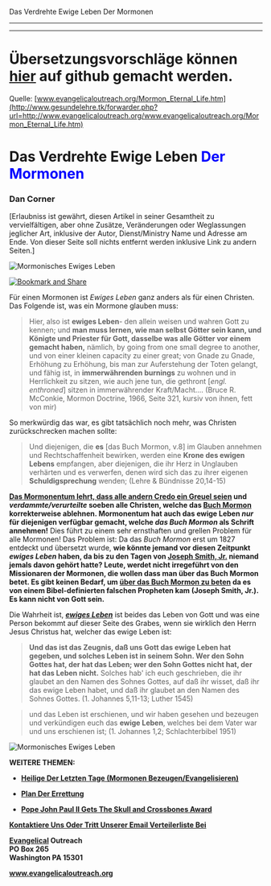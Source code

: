<!--t Das Verdrehte Ewige Leben Der Mormonen - in Arbeit (90% übersetzt)-->
<!--d  d-->

Das Verdrehte Ewige Leben Der Mormonen

- - - 
- - -

# Übersetzungsvorschläge können [hier](https://github.com/gesundelehre/gesundelehre_translate/blob/master/content/static/mormonen/das-verdrehte-ewige-leben-der-mormonen.md) auf github gemacht werden.


Quelle: [www.evangelicaloutreach.org/Mormon_Eternal_Life.htm](http://www.gesundelehre.tk/forwarder.php?url=http://www.evangelicaloutreach.org/www.evangelicaloutreach.org/Mormon_Eternal_Life.htm)


# Das Verdrehte Ewige Leben <font color="blue">Der Mormonen</font>

### Dan Corner

[Erlaubniss ist gewährt, diesen Artikel in seiner Gesamtheit zu vervielfältigen,
aber ohne Zusätze, Veränderungen oder Weglassungen jeglicher Art,
inklusive der Autor, Dienst/Ministry Name und Adresse am Ende.
Von dieser Seite soll nichts entfernt werden inklusive Link zu andern Seiten.]

![Mormonisches Ewiges Leben](../../files/pictures/a-colorb.gif)

[![Bookmark and Share](../s7.addthis.com/static/btn/v2/lg-share-en.gif)](http://www.addthis.com/bookmark.php?v=250&username=xa-4ce723c86d857fe0)

Für einen Mormonen ist _Ewiges Leben_ ganz anders als für einen Christen. Das Folgende ist, was ein Mormone glauben muss:

> Hier, also ist **ewiges Leben**- den allein weisen und wahren Gott zu kennen; und **man muss lernen, wie man selbst Götter sein kann, und Königte und Priester für Gott, dasselbe was alle Götter vor einem gemacht haben,** nämlich, by going from one small degree to another, und von einer kleinen capacity zu einer great; von Gnade zu Gnade, Erhöhung zu Erhöhung, bis man zur Auferstehung der Toten gelangt, und fähig ist, in **immerwährenden burnings** zu wohnen und in Herrlichkeit zu sitzen, wie auch jene tun, die gethront [_engl. enthroned_] sitzen in immerwährender Kraft/Macht.... (Bruce R. McConkie, Mormon Doctrine, 1966, Seite 321, kursiv von ihnen, fett von mir)

So merkwürdig das war, es gibt tatsächlich noch mehr, was Christen zurückschrecken machen sollte:

> Und diejenigen, die **es** [das Buch Mormon, v.8] im Glauben annehmen und Rechtschaffenheit bewirken, werden eine **Krone des ewigen Lebens** empfangen, aber diejenigen, die ihr Herz in Unglauben verhärten und es verwerfen, denen wird sich das zu ihrer eigenen **Schuldigsprechung** wenden; (Lehre & Bündnisse 20,14-15)

**[Das Mormonentum lehrt, dass alle andern Credo ein Greuel seien](http://www.gesundelehre.tk/forwarder.php?url=http://www.evangelicaloutreach.org/ldsabomination.htm) und _verdammte/verurteilte_ soeben alle Christen, welche das [Buch Mormon](http://www.gesundelehre.tk/forwarder.php?url=http://www.evangelicaloutreach.org/book-of-mormon-1.html) korrekterweise ablehnen. Mormonentum hat auch das ewige Leben _nur_ für diejenigen verfügbar gemacht, welche _das Buch Mormon_ als Schrift annehmen!** Dies führt zu einem sehr ernsthaften und grellen Problem für alle Mormonen! Das Problem ist: Da das _Buch Mormon_ erst um 1827 entdeckt und übersetzt wurde, **wie könnte jemand vor diesen Zeitpunkt _ewiges Leben_ haben, da bis zu den Tagen von [Joseph Smith, Jr.](http://www.gesundelehre.tk/forwarder.php?url=http://www.evangelicaloutreach.org/mormons.html) niemand jemals davon gehört hatte? Leute, werdet nicht irregeführt von den Missionaren der Mormonen, die wollen dass man über das Buch Mormon betet. Es gibt keinen Bedarf, um [über das Buch Mormon zu beten](http://www.gesundelehre.tk/forwarder.php?url=http://www.evangelicaloutreach.org/book-of-mormon.htm) da es von einem Bibel-definierten falschen Propheten kam (Joseph Smith, Jr.). Es kann nicht von Gott sein.**

Die Wahrheit ist, _**[ewiges Leben](http://www.gesundelehre.tk/forwarder.php?url=http://www.evangelicaloutreach.org/eternallife.html)**_ ist beides das Leben von Gott und was eine Person bekommt auf dieser Seite des Grabes, wenn sie wirklich den Herrn Jesus Christus hat, welcher das ewige Leben ist:

> **Und das ist das Zeugnis, daß uns Gott das ewige Leben hat gegeben, und solches Leben ist in seinem Sohn. Wer den Sohn Gottes hat, der hat das Leben; wer den Sohn Gottes nicht hat, der hat das Leben nicht.** Solches hab' ich euch geschrieben, die ihr glaubet an den Namen des Sohnes Gottes, auf daß ihr wisset, daß ihr das ewige Leben habet, und daß ihr glaubet an den Namen des Sohnes Gottes. (1. Johannes 5,11-13; Luther 1545)

> und das Leben ist erschienen, und wir haben gesehen und bezeugen und verkündigen euch das **ewige Leben**, welches bei dem Vater war und uns erschienen ist; (1. Johannes 1,2; Schlachterbibel 1951)

![Mormonisches Ewiges Leben](../../files/pictures/a-colorb.gif)

**WEITERE THEMEN:**

- **[Heilige Der Letzten Tage (Mormonen Bezeugen/Evangelisieren)](http://www.gesundelehre.tk/forwarder.php?url=http://www.evangelicaloutreach.org/mormon.html)**

- **[Plan Der Errettung](http://www.gesundelehre.tk/forwarder.php?url=http://www.evangelicaloutreach.org/plan-of-salvation.html)**

- **[Pope John Paul II Gets The Skull and Crossbones Award](http://www.gesundelehre.tk/forwarder.php?url=http://www.evangelicaloutreach.org/pope-john-paul-II.html)**

[**Kontaktiere Uns Oder Tritt Unserer Email Verteilerliste Bei**](http://www.gesundelehre.tk/forwarder.php?url=http://www.evangelicaloutreach.org/contact.html)

**[Evangelical](http://www.gesundelehre.tk/forwarder.php?url=http://www.evangelicaloutreach.org/index.html) Outreach**  
**PO Box 265**  
**Washington PA 15301**

**www.evangelicaloutreach.org**
